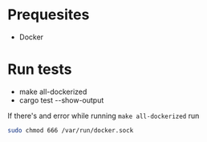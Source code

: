 # Prequesites

- Docker

# Run tests

- make all-dockerized
- cargo test --show-output


If there's and error while running `make all-dockerized` run

```bash
sudo chmod 666 /var/run/docker.sock
```